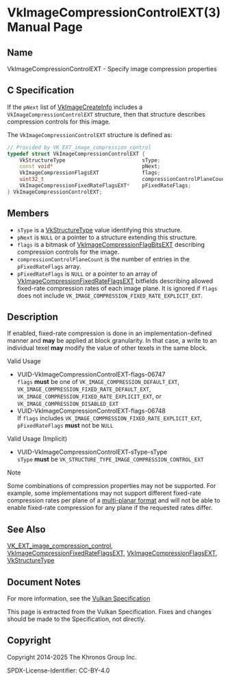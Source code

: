 # VkImageCompressionControlEXT(3) Manual Page

## Name

VkImageCompressionControlEXT - Specify image compression properties



## [](#_c_specification)C Specification

If the `pNext` list of [VkImageCreateInfo](https://registry.khronos.org/vulkan/specs/latest/man/html/VkImageCreateInfo.html) includes a `VkImageCompressionControlEXT` structure, then that structure describes compression controls for this image.

The `VkImageCompressionControlEXT` structure is defined as:

```c++
// Provided by VK_EXT_image_compression_control
typedef struct VkImageCompressionControlEXT {
    VkStructureType                         sType;
    const void*                             pNext;
    VkImageCompressionFlagsEXT              flags;
    uint32_t                                compressionControlPlaneCount;
    VkImageCompressionFixedRateFlagsEXT*    pFixedRateFlags;
} VkImageCompressionControlEXT;
```

## [](#_members)Members

- `sType` is a [VkStructureType](https://registry.khronos.org/vulkan/specs/latest/man/html/VkStructureType.html) value identifying this structure.
- `pNext` is `NULL` or a pointer to a structure extending this structure.
- `flags` is a bitmask of [VkImageCompressionFlagBitsEXT](https://registry.khronos.org/vulkan/specs/latest/man/html/VkImageCompressionFlagBitsEXT.html) describing compression controls for the image.
- `compressionControlPlaneCount` is the number of entries in the `pFixedRateFlags` array.
- `pFixedRateFlags` is `NULL` or a pointer to an array of [VkImageCompressionFixedRateFlagsEXT](https://registry.khronos.org/vulkan/specs/latest/man/html/VkImageCompressionFixedRateFlagsEXT.html) bitfields describing allowed fixed-rate compression rates of each image plane. It is ignored if `flags` does not include `VK_IMAGE_COMPRESSION_FIXED_RATE_EXPLICIT_EXT`.

## [](#_description)Description

If enabled, fixed-rate compression is done in an implementation-defined manner and **may** be applied at block granularity. In that case, a write to an individual texel **may** modify the value of other texels in the same block.

Valid Usage

- [](#VUID-VkImageCompressionControlEXT-flags-06747)VUID-VkImageCompressionControlEXT-flags-06747  
  `flags` **must** be one of `VK_IMAGE_COMPRESSION_DEFAULT_EXT`, `VK_IMAGE_COMPRESSION_FIXED_RATE_DEFAULT_EXT`, `VK_IMAGE_COMPRESSION_FIXED_RATE_EXPLICIT_EXT`, or `VK_IMAGE_COMPRESSION_DISABLED_EXT`
- [](#VUID-VkImageCompressionControlEXT-flags-06748)VUID-VkImageCompressionControlEXT-flags-06748  
  If `flags` includes `VK_IMAGE_COMPRESSION_FIXED_RATE_EXPLICIT_EXT`, `pFixedRateFlags` **must** not be `NULL`

Valid Usage (Implicit)

- [](#VUID-VkImageCompressionControlEXT-sType-sType)VUID-VkImageCompressionControlEXT-sType-sType  
  `sType` **must** be `VK_STRUCTURE_TYPE_IMAGE_COMPRESSION_CONTROL_EXT`

Note

Some combinations of compression properties may not be supported. For example, some implementations may not support different fixed-rate compression rates per plane of a [multi-planar format](https://registry.khronos.org/vulkan/specs/latest/html/vkspec.html#formats-multiplanar) and will not be able to enable fixed-rate compression for any plane if the requested rates differ.

## [](#_see_also)See Also

[VK\_EXT\_image\_compression\_control](https://registry.khronos.org/vulkan/specs/latest/man/html/VK_EXT_image_compression_control.html), [VkImageCompressionFixedRateFlagsEXT](https://registry.khronos.org/vulkan/specs/latest/man/html/VkImageCompressionFixedRateFlagsEXT.html), [VkImageCompressionFlagsEXT](https://registry.khronos.org/vulkan/specs/latest/man/html/VkImageCompressionFlagsEXT.html), [VkStructureType](https://registry.khronos.org/vulkan/specs/latest/man/html/VkStructureType.html)

## [](#_document_notes)Document Notes

For more information, see the [Vulkan Specification](https://registry.khronos.org/vulkan/specs/latest/html/vkspec.html#VkImageCompressionControlEXT)

This page is extracted from the Vulkan Specification. Fixes and changes should be made to the Specification, not directly.

## [](#_copyright)Copyright

Copyright 2014-2025 The Khronos Group Inc.

SPDX-License-Identifier: CC-BY-4.0